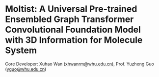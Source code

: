 # Moltist: A Universal Pre-trained Ensembled Graph Transformer Convolutional Foundation Model with 3D Information for Molecule System

Core Developer: Xuhao Wan (xhwanrm@whu.edu.cn), Prof. Yuzheng Guo (yguo@whu.edu.cn)
